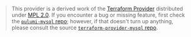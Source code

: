 > This provider is a derived work of the [Terraform Provider](https://github.com/terraform-providers/terraform-provider-mysql)
> distributed under [MPL 2.0](https://www.mozilla.org/en-US/MPL/2.0/). If you encounter a bug or missing feature,
> first check the [`pulumi-mysql` repo](https://github.com/pulumi/pulumi-mysql/issues); however, if that doesn't turn up anything,
> please consult the source [`terraform-provider-mysql` repo](https://github.com/terraform-providers/terraform-provider-mysql/issues).
